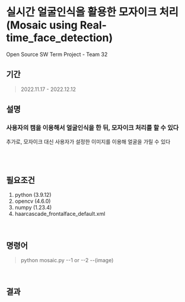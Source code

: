 # 실시간 얼굴인식을 활용한 모자이크 처리 (Mosaic using Real-time_face_detection)
Open Source SW Term Project - Team 32


## 기간
> 2022.11.17 - 2022.12.12

## 설명
### 사용자의 캠을 이용해서 얼굴인식을 한 뒤, 모자이크 처리를 할 수 있다
추가로, 모자이크 대신 사용자가 설정한 이미지를 이용해 얼굴을 가릴 수 있다

<br>
<br>

## 필요조건
 1. python (3.9.12)
 2. opencv (4.6.0)
 3. numpy (1.23.4)
 4. haarcascade_frontalface_default.xml
 
 <br>
 
## 명령어
> python mosaic.py --1 or --2 --(image)

<br>

## 결과
